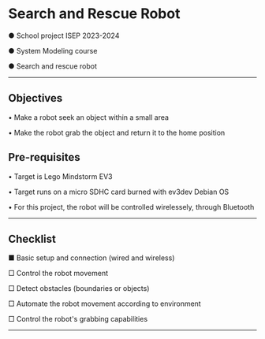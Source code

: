 # Search and Rescue Robot
● School project ISEP 2023-2024

● System Modeling course

● Search and rescue robot
-- -- -- -- -- --

## Objectives
• Make a robot seek an object within a small area

• Make the robot grab the object and return it to the home position


## Pre-requisites
• Target is Lego Mindstorm EV3

• Target runs on a micro SDHC card burned with ev3dev Debian OS

• For this project, the robot will be controlled wirelessely, through Bluetooth

--- --- ---
## Checklist
■ Basic setup and connection (wired and wireless)

□ Control the robot movement

□ Detect obstacles (boundaries or objects)

□ Automate the robot movement according to environment

□ Control the robot's grabbing capabilities


--- --- ---
